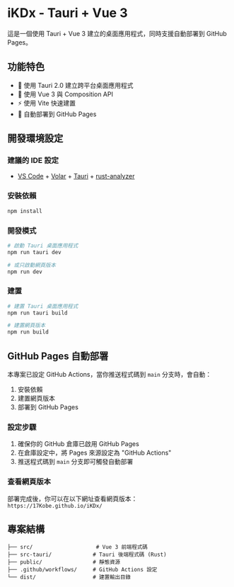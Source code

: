 # iKDx - Tauri + Vue 3

這是一個使用 Tauri + Vue 3 建立的桌面應用程式，同時支援自動部署到 GitHub Pages。

## 功能特色

-   🚀 使用 Tauri 2.0 建立跨平台桌面應用程式
-   🎨 使用 Vue 3 與 Composition API
-   ⚡ 使用 Vite 快速建置
-   🔄 自動部署到 GitHub Pages

## 開發環境設定

### 建議的 IDE 設定

-   [VS Code](https://code.visualstudio.com/) + [Volar](https://marketplace.visualstudio.com/items?itemName=Vue.volar) + [Tauri](https://marketplace.visualstudio.com/items?itemName=tauri-apps.tauri-vscode) + [rust-analyzer](https://marketplace.visualstudio.com/items?itemName=rust-lang.rust-analyzer)

### 安裝依賴

```bash
npm install
```

### 開發模式

```bash
# 啟動 Tauri 桌面應用程式
npm run tauri dev

# 或只啟動網頁版本
npm run dev
```

### 建置

```bash
# 建置 Tauri 桌面應用程式
npm run tauri build

# 建置網頁版本
npm run build
```

## GitHub Pages 自動部署

本專案已設定 GitHub Actions，當你推送程式碼到 `main` 分支時，會自動：

1. 安裝依賴
2. 建置網頁版本
3. 部署到 GitHub Pages

### 設定步驟

1. 確保你的 GitHub 倉庫已啟用 GitHub Pages
2. 在倉庫設定中，將 Pages 來源設定為 "GitHub Actions"
3. 推送程式碼到 `main` 分支即可觸發自動部署

### 查看網頁版本

部署完成後，你可以在以下網址查看網頁版本：
`https://17Kobe.github.io/iKDx/`

## 專案結構

```
├── src/                    # Vue 3 前端程式碼
├── src-tauri/             # Tauri 後端程式碼 (Rust)
├── public/                # 靜態資源
├── .github/workflows/     # GitHub Actions 設定
└── dist/                  # 建置輸出目錄
```

